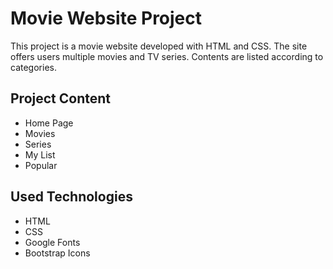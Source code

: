 <h1>Movie Website Project</h1>

<p>This project is a movie website developed with HTML and CSS. The site offers users multiple movies and TV series. Contents are listed according to categories.</p>

<h2>Project Content</h2>

<ul>
  <li>Home Page</li>
  <li>Movies</li>
  <li>Series</li>
  <li>My List</li>
  <li>Popular</li>
</ul>

<h2>Used Technologies</h2>


<ul>
  <li>HTML</li>
  <li>CSS</li>
  <li>Google Fonts</li>
  <li>Bootstrap Icons</li>
</ul>
